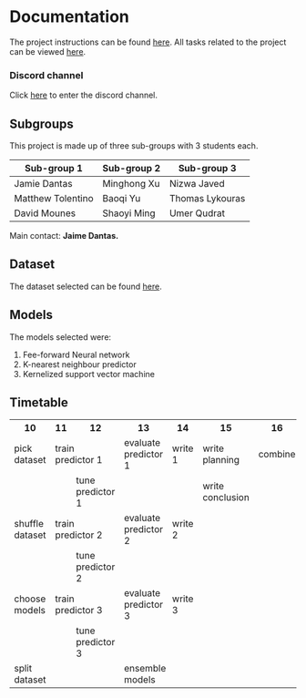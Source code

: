 # Documentation
The project instructions can be found [here](/ProjectInstructions.pdf).
All tasks related to the project can be viewed [here](https://github.com/orgs/EECS-4404/projects/1).

### Discord channel
Click [here](https://discord.gg/bHTRqTbY) to enter the discord channel.


## Subgroups
This project is made up of three sub-groups with 3 students each.

| Sub-group 1       | Sub-group 2  | Sub-group 3     |
| ----------------- | ------------ | --------------- |
| Jamie Dantas      | Minghong Xu  | Nizwa Javed     |
| Matthew Tolentino | Baoqi Yu     | Thomas Lykouras |
| David Mounes      | Shaoyi Ming  | Umer Qudrat     |

Main contact: **Jaime Dantas.**

## Dataset
The dataset selected can be found [here](https://github.com/EECS-4404/dataset).

## Models 
The models selected were:
1. Fee-forward Neural network
2. K-nearest neighbour predictor
3. Kernelized support vector machine

## Timetable
<table>
  <tr>
    <th>10</th>
    <th>11</th>
    <th>12</th>
    <th>13</th>
    <th>14</th>
    <th>15</th>
    <th>16</th>
    <th>17</th>
    <th>18</th>
    <th>19</th>
    <th>20</th>
  </tr>
  <tr>
    <td colspan="1">pick dataset</td>
    <td colspan="2">train predictor 1</td>
    <td colspan="1">evaluate predictor 1</td>
    <td colspan="1">write 1</td>
    <td colspan="1">write planning</td>
    <td colspan="1">combine</td>
    <td colspan="2">review</td>
    <td colspan="2">submmit</td>
  </tr>
  <tr>
    <td colspan="2"></td>
    <td colspan="1">tune predictor 1</td>
    <td colspan="2"></td>
    <td colspan="1">write conclusion</td>
  </tr>
  <tr>
    <td colspan="1">shuffle dataset</td>
    <td colspan="2">train predictor 2</td>
    <td colspan="1">evaluate predictor 2</td>
    <td colspan="1">write 2</td>
  </tr>
  <tr>
    <td colspan="2"></td>
    <td colspan="1">tune predictor 2</td>
  </tr>
  <tr>
    <td colspan="1">choose models</td>
    <td colspan="2">train predictor 3</td>
    <td colspan="1">evaluate predictor 3</td>
    <td colspan="1">write 3</td>
  </tr>
  <tr>
    <td colspan="2"></td>
    <td colspan="1">tune predictor 3</td>
  </tr>
  <tr>
    <td colspan="1">split dataset</td>
    <td colspan="2"></td>
    <td colspan="2">ensemble models</td>
  </tr>
</table>
